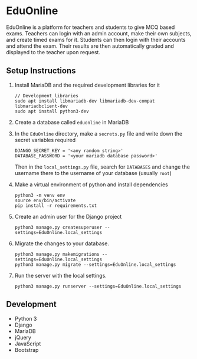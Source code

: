 # EduOnline
EduOnline is a platform for teachers and students to give MCQ based exams. Teachers can login with an admin account, make their own subjects, and create timed exams for it. Students can then login with their accounts and attend the exam. Their results are then automatically graded and displayed to the teacher upon request.

## Setup Instructions
1. Install MariaDB and the required development libraries for it
    ```
    // Development libraries
    sudo apt install libmariadb-dev libmariadb-dev-compat libmariadbclient-dev
    sudo apt install python3-dev
    ```
1. Create a database called `eduonline` in MariaDB
1. In the `EduOnline` directory, make a `secrets.py` file and write down the secret variables required
    ```
    DJANGO_SECRET_KEY = '<any random string>'
    DATABASE_PASSWORD = '<your mariadb database password>'
    ```
    Then in the `local_settings.py` file, search for `DATABASES` and change the username there to the username of your database (usually `root`)
1. Make a virtual environment of python and install dependencies
    ```
    python3 -m venv env
    source env/bin/activate
    pip install -r requirements.txt
    ```
1. Create an admin user for the Django project

    `python3 manage.py createsuperuser --settings=EduOnline.local_settings`

1. Migrate the changes to your database.

    ```
    python3 manage.py makemigrations --settings=EduOnline.local_settings
    python3 manage.py migrate --settings=EduOnline.local_settings
    ```
1. Run the server with the local settings.

    `python3 manage.py runserver --settings=EduOnline.local_settings`

## Development
* Python 3
* Django
* MariaDB
* jQuery
* JavaScript
* Bootstrap 